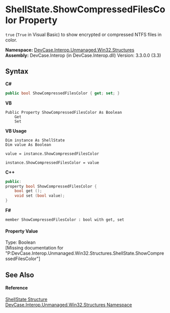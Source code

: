 # ShellState.ShowCompressedFilesColor Property 
 

`true` (`True` in Visual Basic) to show encrypted or compressed NTFS files in color.

**Namespace:**&nbsp;<a href="N_DevCase_Interop_Unmanaged_Win32_Structures">DevCase.Interop.Unmanaged.Win32.Structures</a><br />**Assembly:**&nbsp;DevCase.Interop (in DevCase.Interop.dll) Version: 3.3.0.0 (3.3)

## Syntax

**C#**<br />
``` C#
public bool ShowCompressedFilesColor { get; set; }
```

**VB**<br />
``` VB
Public Property ShowCompressedFilesColor As Boolean
	Get
	Set
```

**VB Usage**<br />
``` VB Usage
Dim instance As ShellState
Dim value As Boolean

value = instance.ShowCompressedFilesColor

instance.ShowCompressedFilesColor = value
```

**C++**<br />
``` C++
public:
property bool ShowCompressedFilesColor {
	bool get ();
	void set (bool value);
}
```

**F#**<br />
``` F#
member ShowCompressedFilesColor : bool with get, set

```


#### Property Value
Type: Boolean<br />\[Missing <value> documentation for "P:DevCase.Interop.Unmanaged.Win32.Structures.ShellState.ShowCompressedFilesColor"\]

## See Also


#### Reference
<a href="T_DevCase_Interop_Unmanaged_Win32_Structures_ShellState">ShellState Structure</a><br /><a href="N_DevCase_Interop_Unmanaged_Win32_Structures">DevCase.Interop.Unmanaged.Win32.Structures Namespace</a><br />
